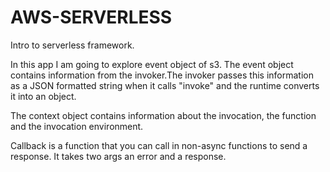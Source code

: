# AWS-SERVERLESS
Intro to serverless framework. 

In this app I am going to explore event object of s3. The event object contains information from the invoker.The invoker passes this information as a JSON formatted string when it calls "invoke" and the runtime converts it into an object.

The context object contains information about the invocation, the function and the invocation environment.

Callback is a function that you can call in non-async functions to send a response. It takes two args an error and a response.
